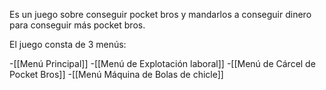 Es un juego sobre conseguir pocket bros y mandarlos a conseguir dinero para conseguir más pocket bros.

El juego consta de 3 menús:

-[[Menú Principal]]
-[[Menú de Explotación laboral]]
-[[Menú de Cárcel de Pocket Bros]]
-[[Menú Máquina de Bolas de chicle]]